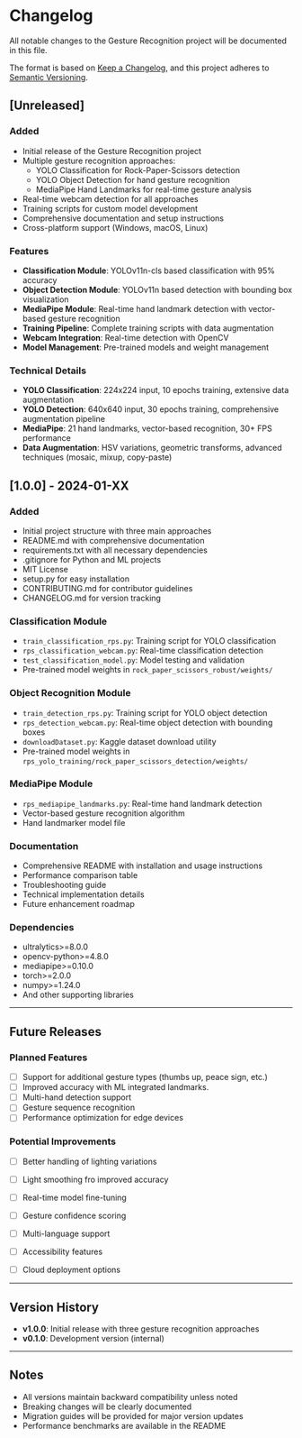 # Changelog

All notable changes to the Gesture Recognition project will be documented in this file.

The format is based on [Keep a Changelog](https://keepachangelog.com/en/1.0.0/),
and this project adheres to [Semantic Versioning](https://semver.org/spec/v2.0.0.html).

## [Unreleased]

### Added
- Initial release of the Gesture Recognition project
- Multiple gesture recognition approaches:
  - YOLO Classification for Rock-Paper-Scissors detection
  - YOLO Object Detection for hand gesture recognition
  - MediaPipe Hand Landmarks for real-time gesture analysis
- Real-time webcam detection for all approaches
- Training scripts for custom model development
- Comprehensive documentation and setup instructions
- Cross-platform support (Windows, macOS, Linux)

### Features
- **Classification Module**: YOLOv11n-cls based classification with 95% accuracy
- **Object Detection Module**: YOLOv11n based detection with bounding box visualization
- **MediaPipe Module**: Real-time hand landmark detection with vector-based gesture recognition
- **Training Pipeline**: Complete training scripts with data augmentation
- **Webcam Integration**: Real-time detection with OpenCV
- **Model Management**: Pre-trained models and weight management

### Technical Details
- **YOLO Classification**: 224x224 input, 10 epochs training, extensive data augmentation
- **YOLO Detection**: 640x640 input, 30 epochs training, comprehensive augmentation pipeline
- **MediaPipe**: 21 hand landmarks, vector-based recognition, 30+ FPS performance
- **Data Augmentation**: HSV variations, geometric transforms, advanced techniques (mosaic, mixup, copy-paste)

## [1.0.0] - 2024-01-XX

### Added
- Initial project structure with three main approaches
- README.md with comprehensive documentation
- requirements.txt with all necessary dependencies
- .gitignore for Python and ML projects
- MIT License
- setup.py for easy installation
- CONTRIBUTING.md for contributor guidelines
- CHANGELOG.md for version tracking

### Classification Module
- `train_classification_rps.py`: Training script for YOLO classification
- `rps_classification_webcam.py`: Real-time classification detection
- `test_classification_model.py`: Model testing and validation
- Pre-trained model weights in `rock_paper_scissors_robust/weights/`

### Object Recognition Module
- `train_detection_rps.py`: Training script for YOLO object detection
- `rps_detection_webcam.py`: Real-time object detection with bounding boxes
- `downloadDataset.py`: Kaggle dataset download utility
- Pre-trained model weights in `rps_yolo_training/rock_paper_scissors_detection/weights/`

### MediaPipe Module
- `rps_mediapipe_landmarks.py`: Real-time hand landmark detection
- Vector-based gesture recognition algorithm
- Hand landmarker model file

### Documentation
- Comprehensive README with installation and usage instructions
- Performance comparison table
- Troubleshooting guide
- Technical implementation details
- Future enhancement roadmap

### Dependencies
- ultralytics>=8.0.0
- opencv-python>=4.8.0
- mediapipe>=0.10.0
- torch>=2.0.0
- numpy>=1.24.0
- And other supporting libraries

---

## Future Releases

### Planned Features
- [ ] Support for additional gesture types (thumbs up, peace sign, etc.)
- [ ] Improved accuracy with ML integrated landmarks.
- [ ] Multi-hand detection support
- [ ] Gesture sequence recognition
- [ ] Performance optimization for edge devices

### Potential Improvements
- [ ] Better handling of lighting variations
- [ ] Light smoothing fro improved accuracy
- [ ] Real-time model fine-tuning
- [ ] Gesture confidence scoring
- [ ] Multi-language support
- [ ] Accessibility features
- [ ] Cloud deployment options


---

## Version History

- **v1.0.0**: Initial release with three gesture recognition approaches
- **v0.1.0**: Development version (internal)

---

## Notes

- All versions maintain backward compatibility unless noted
- Breaking changes will be clearly documented
- Migration guides will be provided for major version updates
- Performance benchmarks are available in the README
